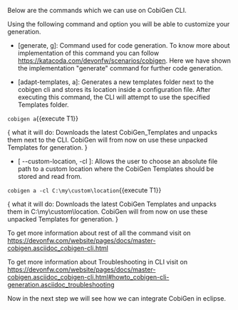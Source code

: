Below are the commands which we can use on CobiGen CLI.

Using the following command and option you will be able to customize your generation.



* [generate, g]: Command used for code generation.
To know more about implementation of this command you can follow https://katacoda.com/devonfw/scenarios/cobigen. Here we have shown the implementation &#34;generate&#34; command for further code generation.

* [adapt-templates, a]: Generates a new templates folder next to the cobigen cli and stores its location    inside  a configuration file. After executing this command, the CLI will attempt to use the specified Templates folder.

`cobigen a`{{execute T1}}

{
   what it will do: Downloads the latest CobiGen_Templates and unpacks them next to the CLI. CobiGen will from now on use these unpacked Templates for generation.
}

* [ --custom-location, -cl ]: Allows the user to choose an absolute file path to a custom location where the CobiGen Templates should be stored and read from.

`cobigen a -cl C:\my\custom\location`{{execute T1}}

{
   what it will do: Downloads the latest CobiGen Templates and unpacks them in C:\my\custom\location. CobiGen will from now on use these unpacked Templates for generation.
}

To get more information about rest of all the command visit on https://devonfw.com/website/pages/docs/master-cobigen.asciidoc_cobigen-cli.html



To get more information about Troubleshooting in CLI visit on https://devonfw.com/website/pages/docs/master-cobigen.asciidoc_cobigen-cli.html#howto_cobigen-cli-generation.asciidoc_troubleshooting

Now in the next step we will see how we can integrate CobiGen in eclipse.
